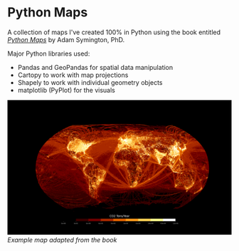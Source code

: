 # Python Maps 

A collection of maps I've created 100% in Python using the book entitled [*Python Maps*](https://locatepress.com/book/pymaps) by Adam Symington, PhD.

Major Python libraries used:
- Pandas and GeoPandas for spatial data manipulation
- Cartopy to work with map projections
- Shapely to work with individual geometry objects
- matplotlib (PyPlot) for the visuals

![An example adapted from the book](map6_GHGemissons/map6.png)
*Example map adapted from the book*
